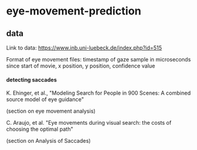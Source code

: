 # eye-movement-prediction

## data

Link to data: https://www.inb.uni-luebeck.de/index.php?id=515

Format of eye movement files: timestamp of gaze sample in microseconds since start of movie, x position, y position, confidence value
 
#### detecting saccades

K. Ehinger, et al., "Modeling Search for People in 900 Scenes: A combined source model of eye guidance"

(section on eye movement analysis)

C. Araujo, et al. "Eye movements during visual search: the costs of choosing the optimal path"

(section on Analysis of Saccades)
